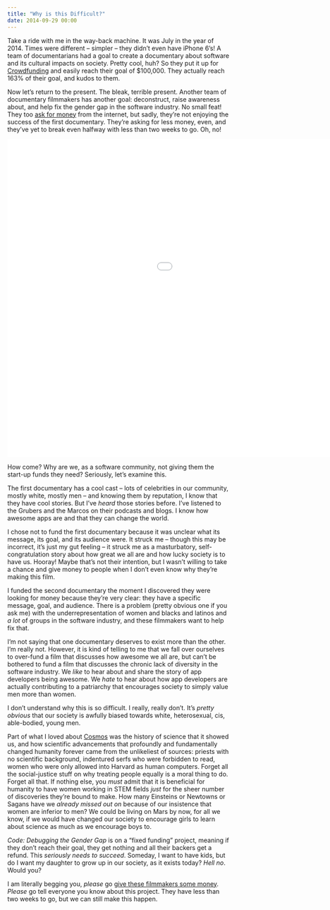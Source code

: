 ```yaml
---
title: "Why is this Difficult?"
date: 2014-09-29 00:00
---
```


<import><p>Take a ride with me in the way-back machine. It was July in the year of 2014. Times were different – simpler – they didn’t even have iPhone 6’s! A team of documentarians had a goal to create a documentary about software and its cultural impacts on society. Pretty cool, huh? So they put it up for <a href="https://www.kickstarter.com/projects/appdocu/app-the-human-story">Crowdfunding</a> and easily reach their goal of $100,000. They actually reach 163% of their goal, and kudos to them. </p>

<!-- more -->

<p>Now let’s return to the present. The bleak, terrible present. Another team of documentary filmmakers has another goal: deconstruct, raise awareness about, and help fix the gender gap in the software industry. No small feat! They too <a href="https://www.indiegogo.com/projects/code-debugging-the-gender-gap">ask for money</a> from the internet, but sadly, they’re not enjoying the success of the first documentary. They’re asking for less money, even, and they’ve yet to break even halfway with less than two weeks to go. Oh, no!</p>
<div class="embed-responsive embed-responsive-16by9"><iframe data-image-dimensions="1280x720" mozallowfullscreen="" allowfullscreen="" src="//player.vimeo.com/video/104541710?wmode=opaque&amp;api=1" width="1280" data-embed="true" webkitallowfullscreen="" frameborder="0" title="CODE teaser" height="720" class="embed-responsive-item"></iframe></div>
<p>How come? Why are we, as a software community, not giving them the start-up funds they need? Seriously, let’s examine this. </p>

<p>The first documentary has a cool cast – lots of celebrities in our community, mostly white, mostly men – and knowing them by reputation, I know that they have cool stories. But I’ve <em>heard</em> those stories before. I’ve listened to the Grubers and the Marcos on their podcasts and blogs. I know how awesome apps are and that they can change the world. </p>

<p>I chose not to fund the first documentary because it was unclear what its message, its goal, and its audience were. It struck me – though this may be incorrect, it’s just my gut feeling – it struck me as a masturbatory, self-congratulation story about how great we all are and how lucky society is to have us. Hooray! Maybe that’s not their intention, but I wasn’t willing to take a chance and give money to people when I don’t even know why they’re making this film.</p>

<p>I funded the second documentary the moment I discovered they were looking for money because they’re very clear: they have a specific message, goal, and audience. There is a problem (pretty obvious one if you ask me) with the underrepresentation of women and blacks and latinos and <em>a lot</em> of groups in the software industry, and these filmmakers want to help fix that. </p>

<p>I’m not saying that one documentary deserves to exist more than the other. I’m really not. However, it is kind of telling to me that we fall over ourselves to over-fund a film that discusses how awesome we all are, but can’t be bothered to fund a film that discusses the chronic lack of diversity in the software industry. We <em>like</em> to hear about and share the story of app developers being awesome. We <em>hate</em> to hear about how app developers are actually contributing to a patriarchy that encourages society to simply value men more than women. </p>

<p>I don’t understand why this is so difficult. I really, really don’t. It’s <em>pretty obvious</em> that our society is awfully biased towards white, heterosexual, cis, able-bodied, young men. </p>

<p>Part of what I loved about <a href="http://www.cosmosontv.com">Cosmos</a> was the history of science that it showed us, and how scientific advancements that profoundly and fundamentally changed humanity forever came from the unlikeliest of sources: priests with no scientific background, indentured serfs who were forbidden to read, women who were only allowed into Harvard as human computers. Forget all the social-justice stuff on why treating people equally is a moral thing to do. Forget all that. If nothing else, you <em>must</em> admit that it is beneficial for humanity to have women working in STEM fields <em>just</em> for the sheer number of discoveries they’re bound to make. How many Einsteins or Newtowns or Sagans have we <em>already missed out on</em> because of our insistence that women are inferior to men? We could be living on Mars by now, for all we know, if we would have changed our society to encourage girls to learn about science as much as we encourage boys to. </p>

<p><em>Code: Debugging the Gender Gap</em> is on a “fixed funding” project, meaning if they don’t reach their goal, they get nothing and all their backers get a refund. This <em>seriously needs to succeed</em>. Someday, I want to have kids, but do I want my daughter to grow up in our society, as it exists today? <em>Hell no</em>. Would you?</p>

<p>I am literally begging you, <em>please</em> go <a href="https://www.indiegogo.com/projects/code-debugging-the-gender-gap">give these filmmakers some money</a>. <em>Please</em> go tell everyone you know about this project. They have less than two weeks to go, but we can still make this happen. </p></import>

